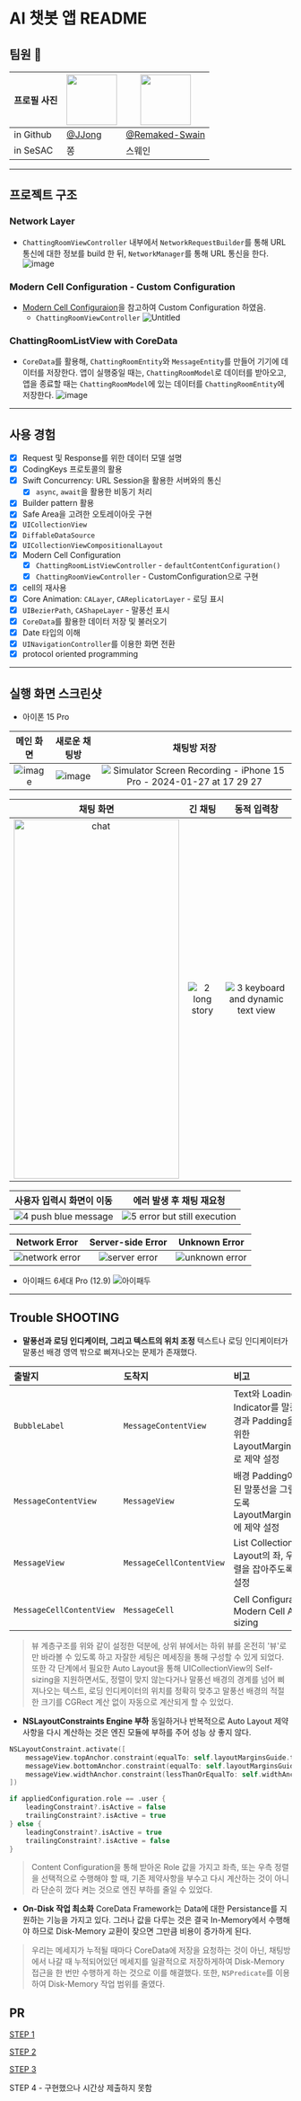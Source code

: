 # AI 챗봇 앱 README

## 팀원 :busts_in_silhouette: 
| 프로필 사진 | <a href="https://github.com/shlim0"><img src="https://avatars.githubusercontent.com/u/46235301?v=4" width=90></a> | <a href="https://github.com/shlim0"><img src="https://avatars.githubusercontent.com/u/99116619?v=4" width=90></a> |
| ---- | ---------- | --------- | 
| in Github | [@JJong](https://github.com/shlim0) | [@Remaked-Swain](https://github.com/Remaked-Swain)
| in SeSAC | 쫑 | 스웨인

---

## 프로젝트 구조
### Network Layer
- `ChattingRoomViewController` 내부에서 `NetworkRequestBuilder`를 통해 URL 통신에 대한 정보를 build 한 뒤, `NetworkManager`를 통해 URL 통신을 한다.
![image](https://hackmd.io/_uploads/Bkt-rVzqp.png)
### Modern Cell Configuration - Custom Configuration
- [Modern Cell Configuraion](https://developer.apple.com/documentation/uikit/views_and_controls/collection_views/implementing_modern_collection_views)을 참고하여 Custom Configuration 하였음.
    - `ChattingRoomViewController`
![Untitled](https://hackmd.io/_uploads/ByGUrVG5a.png)
### ChattingRoomListView with CoreData
- `CoreData`를 활용해, `ChattingRoomEntity`와 `MessageEntity`를 만들어 기기에 데이터를 저장한다. 앱이 실행중일 때는, `ChattingRoomModel`로 데이터를 받아오고, 앱을 종료할 때는 `ChattingRoomModel`에 있는 데이터를 `ChattingRoomEntity`에 저장한다.
![image](https://hackmd.io/_uploads/rkO6v4zcp.png)

-------------
## 사용 경험
- [x] Request 및 Response를 위한 데이터 모델 설명
- [x] CodingKeys 프로토콜의 활용
- [x] Swift Concurrency: URL Session을 활용한 서버와의 통신
    - [x] `async`, `await`을 활용한 비동기 처리
- [x] Builder pattern 활용
- [x] Safe Area을 고려한 오토레이아웃 구현
- [x] `UICollectionView`
- [x] `DiffableDataSource`
- [x] `UICollectionViewCompositionalLayout`
- [x] Modern Cell Configuration
    - [x] `ChattingRoomListViewController` - `defaultContentConfiguration()`
    - [x] `ChattingRoomViewController` - CustomConfiguration으로 구현
- [x] cell의 재사용
- [x] Core Animation: `CALayer`, `CAReplicatorLayer` - 로딩 표시
- [x] `UIBezierPath`, `CAShapeLayer` - 말풍선 표시
- [x] `CoreData`를 활용한 데이터 저장 및 불러오기
- [x] Date 타입의 이해
- [x] `UINavigationController`를 이용한 화면 전환
- [x] protocol oriented programming

------------

## 실행 화면 스크린샷
- 아이폰 15 Pro

| 메인 화면 | 새로운 채팅방 | 채팅방 저장 |
|:-------:|:-------:|:-------:|
| ![image](https://hackmd.io/_uploads/SyyMgVf9p.png) | ![image](https://hackmd.io/_uploads/r1QEkVz56.png) | ![Simulator Screen Recording - iPhone 15 Pro - 2024-01-27 at 17 29 27](https://github.com/Remaked-Swain/ios-chat-bot/assets/46235301/933c2670-0e22-4156-afd9-607ead722eb0) |

| 채팅 화면 | 긴 채팅 | 동적 입력창 |
|:-------:|:-------:|:-------:|
| <img src="https://github.com/tasty-code/ios-chat-bot/assets/46235301/2cdae929-1ea2-4746-908b-4d86f2fb5da9" alt="chat" width="295px" height="640px"> |  ![2  long story](https://github.com/tasty-code/ios-chat-bot/assets/46235301/bd68cc95-0d2f-45db-8c2c-e4a9dcd83967) |  ![3  keyboard and dynamic text view](https://github.com/tasty-code/ios-chat-bot/assets/46235301/8307a587-0b50-4d40-87ad-8f7a87d9c57d) |

| 사용자 입력시 화면이 이동 | 에러 발생 후 채팅 재요청 |
|:-------:|:-------:|
|  ![4  push blue message](https://github.com/tasty-code/ios-chat-bot/assets/46235301/12c1b3b9-f12d-47e8-9bbf-b221dad68b42) |  ![5  error but still execution](https://github.com/tasty-code/ios-chat-bot/assets/46235301/cf4b6ade-ecd6-40e4-9230-7048b3b46b9c) |

| Network Error | Server-side Error | Unknown Error |
|:-------:|:-------:|:-------:|
|  ![network error](https://github.com/tasty-code/ios-chat-bot/assets/46235301/e42c9e71-4554-4958-a697-2c0c8b941311) |  ![server error](https://github.com/tasty-code/ios-chat-bot/assets/46235301/619de5d8-d905-4332-92f4-95c6e2bcd33d) |  ![unknown error](https://github.com/tasty-code/ios-chat-bot/assets/46235301/f8d1d12e-ca4d-4ce8-85ea-fd9efcb55178) |


- 아이패드 6세대 Pro (12.9)
![아이패두](https://github.com/tasty-code/ios-chat-bot/assets/46235301/36839f27-d72e-4f8a-b119-5e29f59333af)

-----------------

## Trouble SHOOTING
- **말풍선과 로딩 인디케이터, 그리고 텍스트의 위치 조정**
    텍스트나 로딩 인디케이터가 말풍선 배경 영역 밖으로 삐져나오는 문제가 존재했다.

|출발지|도착지|비고|
|:-|:-|:-|
|`BubbleLabel`|`MessageContentView`|Text와 Loading Indicator를 말풍선 배경과 Padding을 주기 위한 LayoutMarginsGuide로 제약 설정|
|`MessageContentView`|`MessageView`|배경 Padding이 확보된 말풍선을 그릴 수 있도록 LayoutMarginsGuide에 제약 설정|
|`MessageView`|`MessageCellContentView`|List CollectionView Layout의 좌, 우측 정렬을 잡아주도록 제약 설정|
|`MessageCellContentView`|`MessageCell`|Cell Configuration과 Modern Cell Auto-sizing|

> 뷰 계층구조를 위와 같이 설정한 덕분에, 상위 뷰에서는 하위 뷰를 온전히 '뷰'로만 바라볼 수 있도록 하고 자잘한 세팅은 메세징을 통해 구성할 수 있게 되었다.
> 또한 각 단계에서 필요한 Auto Layout을 통해 UICollectionView의 Self-sizing을 지원하면서도, 정렬이 맞지 않는다거나 말풍선 배경의 경계를 넘어 삐져나오는 텍스트, 로딩 인디케이터의 위치를 정확히 맞추고 말풍선 배경의 적절한 크기를 CGRect 계산 없이 자동으로 계산되게 할 수 있었다.

- **NSLayoutConstraints Engine 부하**
    동일하거나 반복적으로 Auto Layout 제약사항을 다시 계산하는 것은 엔진 모듈에 부하를 주어 성능 상 좋지 않다.
```swift
NSLayoutConstraint.activate([
    messageView.topAnchor.constraint(equalTo: self.layoutMarginsGuide.topAnchor),
    messageView.bottomAnchor.constraint(equalTo: self.layoutMarginsGuide.bottomAnchor),
    messageView.widthAnchor.constraint(lessThanOrEqualTo: self.widthAnchor, multiplier: labelWidthRatio)
])

if appliedConfiguration.role == .user {
    leadingConstraint?.isActive = false
    trailingConstraint?.isActive = true
} else {
    leadingConstraint?.isActive = true
    trailingConstraint?.isActive = false
}
```

> Content Configuration을 통해 받아온 Role 값을 가지고 좌측, 또는 우측 정렬을 선택적으로 수행해야 할 때, 기존 제약사항을 부수고 다시 계산하는 것이 아니라 단순히 껐다 켜는 것으로 엔진 부하를 줄일 수 있었다.

- **On-Disk 작업 최소화**
CoreData Framework는 Data에 대한 Persistance를 지원하는 기능을 가지고 있다. 그러나 값을 다루는 것은 결국 In-Memory에서 수행해야 하므로 Disk-Memory 교환이 잦으면 그만큼 비용이 증가하게 된다.
> 우리는 메세지가 누적될 때마다 CoreData에 저장을 요청하는 것이 아닌, 채팅방에서 나갈 때 누적되어있던 메세지를 일괄적으로 저장하게하여 Disk-Memory 접근을 한 번만 수행하게 하는 것으로 이를 해결했다. 또한, `NSPredicate`를 이용하여 Disk-Memory 작업 범위를 줄였다.

## PR
[STEP 1](https://github.com/tasty-code/ios-chat-bot/pull/2)

[STEP 2](https://github.com/tasty-code/ios-chat-bot/pull/16)

[STEP 3](https://github.com/tasty-code/ios-chat-bot/pull/21)

STEP 4 - 구현했으나 시간상 제출하지 못함
